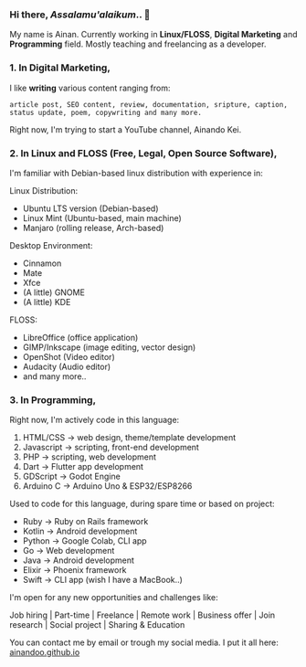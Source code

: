 ### Hi there, _Assalamu'alaikum_.. 👋

My name is Ainan. Currently working in **Linux/FLOSS**, **Digital Marketing** and **Programming** field. Mostly teaching and freelancing as a developer.

### 1. In Digital Marketing, 

I like **writing** various content ranging from:

    article post, SEO content, review, documentation, sripture, caption, status update, poem, copywriting and many more.

Right now, I'm trying to start a YouTube channel, Ainando Kei.

### 2. In Linux and FLOSS (Free, Legal, Open Source Software), 

I'm familiar with Debian-based linux distribution with experience in:

Linux Distribution:
- Ubuntu LTS version (Debian-based)
- Linux Mint (Ubuntu-based, main machine)
- Manjaro (rolling release, Arch-based)

Desktop Environment:
- Cinnamon
- Mate
- Xfce
- (A little) GNOME
- (A little) KDE

FLOSS:
- LibreOffice (office application)
- GIMP/Inkscape (image editing, vector design)
- OpenShot (Video editor)
- Audacity (Audio editor)
- and many more..

### 3. In Programming, 

Right now, I'm actively code in this language:

1. HTML/CSS -> web design, theme/template development
2. Javascript -> scripting, front-end development
3. PHP -> scripting, web development
4. Dart -> Flutter app development
5. GDScript -> Godot Engine
6. Arduino C -> Arduino Uno & ESP32/ESP8266

Used to code for this language, during spare time or based on project:
- Ruby -> Ruby on Rails framework
- Kotlin -> Android development
- Python -> Google Colab, CLI app
- Go -> Web development
- Java -> Android development
- Elixir -> Phoenix framework
- Swift -> CLI app (wish I have a MacBook..)

I'm open for any new opportunities and challenges like:

Job hiring | Part-time | Freelance | Remote work | Business offer | Join research | Social project | Sharing & Education

You can contact me by email or trough my social media. 
I put it all here: <a href="https://ainandoo.github.io">ainandoo.github.io<a/>

<!--
**ainandoo/ainandoo** is a ✨ _special_ ✨ repository because its `README.md` (this file) appears on your GitHub profile.

Here are some ideas to get you started:

- 🔭 I’m currently working on ...
- 🌱 I’m currently learning ...
- 👯 I’m looking to collaborate on ...
- 🤔 I’m looking for help with ...
- 💬 Ask me about ...
- 📫 How to reach me: ...
- 😄 Pronouns: ...
- ⚡ Fun fact: ...
-->
